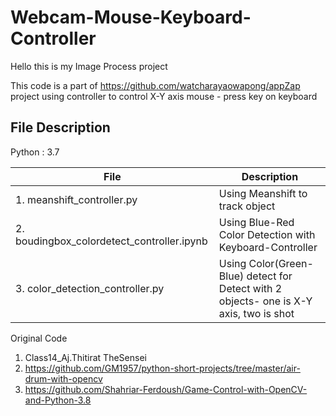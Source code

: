 # Webcam-Mouse-Keyboard-Controller

Hello this is my Image Process project

This code is a part of https://github.com/watcharayaowapong/appZap project using controller to control X-Y axis mouse - press key on keyboard 

## File Description
Python : 3.7

| File  | Description |
| ------------- | ------------- |
| 1. meanshift_controller.py  |  Using Meanshift to track object  | 
| 2. boudingbox_colordetect_controller.ipynb  | Using Blue-Red Color Detection with Keyboard-Controller  |
| 3. color_detection_controller.py  | Using Color(Green-Blue) detect for Detect with 2 objects- one is X-Y axis, two is shot  |


Original Code
1. Class14_Aj.Thitirat TheSensei
2. https://github.com/GM1957/python-short-projects/tree/master/air-drum-with-opencv
3. https://github.com/Shahriar-Ferdoush/Game-Control-with-OpenCV-and-Python-3.8